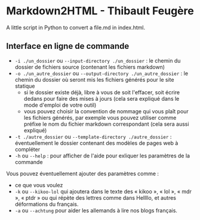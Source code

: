 # Markdown2HTML - Thibault Feugère
A little script in Python to convert a file.md in index.html.

## Interface en ligne de commande

* `-i ./un_dossier` ou `--input-directory ./un_dossier` : le chemin du dossier de fichiers source (contenant les fichiers markdown)
* `-o ./un_autre_dossier` ou `--output-directory ./un_autre_dossier` : le chemin du dossier où seront mis les fichiers générés pour le site statique
  * si le dossier existe déjà, libre à vous de soit l'effacer, soit écrire dedans pour faire des mises à jours (cela sera expliqué dans le mode d'emploi de votre outil)
  * vous pouvez choisir la convention de nommage qui vous plaît pour les fichiers générés, par exemple vous pouvez utiliser comme préfixe le nom du fichier markdown correspondant (cela sera aussi expliqué)
* `-t ./autre_dossier` ou `--template-directory ./autre_dossier` : éventuellement le dossier contenant des modèles de pages web à compléter
* `-h` ou `--help` : pour afficher de l'aide pour exliquer les paramètres de la commande

Vous pouvez éventuellement ajouter des paramètres comme :
* ce que vous voulez
* `-k` ou `--kikoo-lol` qui ajoutera dans le texte des « kikoo », « lol », « mdr », « ptdr » ou qui répète des lettres comme dans Hellllo, et autres déformations du français.
* `-a` ou `--achtung` pour aider les allemands à lire nos blogs français.
